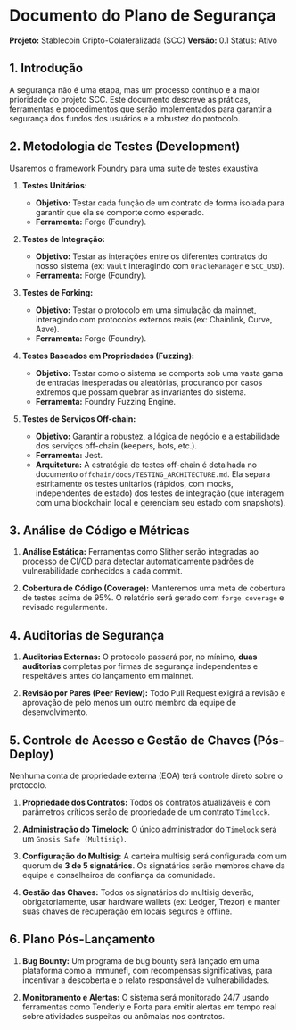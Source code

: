# Documento do Plano de Segurança

**Projeto:** Stablecoin Cripto-Colateralizada (SCC)
**Versão:** 0.1
Status: Ativo

## 1. Introdução

A segurança não é uma etapa, mas um processo contínuo e a maior prioridade do projeto SCC. Este documento descreve as práticas, ferramentas e procedimentos que serão implementados para garantir a segurança dos fundos dos usuários e a robustez do protocolo.

## 2. Metodologia de Testes (Development)

Usaremos o framework Foundry para uma suíte de testes exaustiva.

1.  **Testes Unitários:**
    - **Objetivo:** Testar cada função de um contrato de forma isolada para garantir que ela se comporte como esperado.
    - **Ferramenta:** Forge (Foundry).

2.  **Testes de Integração:**
    - **Objetivo:** Testar as interações entre os diferentes contratos do nosso sistema (ex: `Vault` interagindo com `OracleManager` e `SCC_USD`).
    - **Ferramenta:** Forge (Foundry).

3.  **Testes de Forking:**
    - **Objetivo:** Testar o protocolo em uma simulação da mainnet, interagindo com protocolos externos reais (ex: Chainlink, Curve, Aave).
    - **Ferramenta:** Forge (Foundry).

4.  **Testes Baseados em Propriedades (Fuzzing):**
    - **Objetivo:** Testar como o sistema se comporta sob uma vasta gama de entradas inesperadas ou aleatórias, procurando por casos extremos que possam quebrar as invariantes do sistema.
    - **Ferramenta:** Foundry Fuzzing Engine.

5.  **Testes de Serviços Off-chain:**
    - **Objetivo:** Garantir a robustez, a lógica de negócio e a estabilidade dos serviços off-chain (keepers, bots, etc.).
    - **Ferramenta:** Jest.
    - **Arquitetura:** A estratégia de testes off-chain é detalhada no documento `offchain/docs/TESTING_ARCHITECTURE.md`. Ela separa estritamente os testes unitários (rápidos, com mocks, independentes de estado) dos testes de integração (que interagem com uma blockchain local e gerenciam seu estado com snapshots).

## 3. Análise de Código e Métricas

1.  **Análise Estática:** Ferramentas como Slither serão integradas ao processo de CI/CD para detectar automaticamente padrões de vulnerabilidade conhecidos a cada commit.

2.  **Cobertura de Código (Coverage):** Manteremos uma meta de cobertura de testes acima de 95%. O relatório será gerado com `forge coverage` e revisado regularmente.

## 4. Auditorias de Segurança

1.  **Auditorias Externas:** O protocolo passará por, no mínimo, **duas auditorias** completas por firmas de segurança independentes e respeitáveis antes do lançamento em mainnet.

2.  **Revisão por Pares (Peer Review):** Todo Pull Request exigirá a revisão e aprovação de pelo menos um outro membro da equipe de desenvolvimento.

## 5. Controle de Acesso e Gestão de Chaves (Pós-Deploy)

Nenhuma conta de propriedade externa (EOA) terá controle direto sobre o protocolo.

1.  **Propriedade dos Contratos:** Todos os contratos atualizáveis e com parâmetros críticos serão de propriedade de um contrato `Timelock`.

2.  **Administração do Timelock:** O único administrador do `Timelock` será um `Gnosis Safe (Multisig)`.

3.  **Configuração do Multisig:** A carteira multisig será configurada com um quorum de **3 de 5 signatários**. Os signatários serão membros chave da equipe e conselheiros de confiança da comunidade.

4.  **Gestão das Chaves:** Todos os signatários do multisig deverão, obrigatoriamente, usar hardware wallets (ex: Ledger, Trezor) e manter suas chaves de recuperação em locais seguros e offline.

## 6. Plano Pós-Lançamento

1.  **Bug Bounty:** Um programa de bug bounty será lançado em uma plataforma como a Immunefi, com recompensas significativas, para incentivar a descoberta e o relato responsável de vulnerabilidades.

2.  **Monitoramento e Alertas:** O sistema será monitorado 24/7 usando ferramentas como Tenderly e Forta para emitir alertas em tempo real sobre atividades suspeitas ou anômalas nos contratos.
